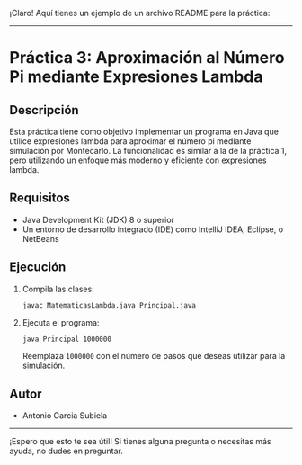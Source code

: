 ¡Claro! Aquí tienes un ejemplo de un archivo README para la práctica:

---

# Práctica 3: Aproximación al Número Pi mediante Expresiones Lambda

## Descripción

Esta práctica tiene como objetivo implementar un programa en Java que utilice expresiones lambda para aproximar el número pi mediante simulación por Montecarlo. La funcionalidad es similar a la de la práctica 1, pero utilizando un enfoque más moderno y eficiente con expresiones lambda.

## Requisitos

- Java Development Kit (JDK) 8 o superior
- Un entorno de desarrollo integrado (IDE) como IntelliJ IDEA, Eclipse, o NetBeans

## Ejecución

1. Compila las clases:
   ```sh
   javac MatematicasLambda.java Principal.java
   ```

2. Ejecuta el programa:
   ```sh
   java Principal 1000000
   ```

   Reemplaza `1000000` con el número de pasos que deseas utilizar para la simulación.


## Autor

- Antonio Garcia Subiela

---

¡Espero que esto te sea útil! Si tienes alguna pregunta o necesitas más ayuda, no dudes en preguntar.
